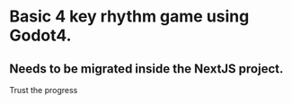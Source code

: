 # Basic 4 key rhythm game using Godot4.

## Needs to be migrated inside the NextJS project.

Trust the progress

